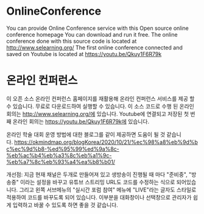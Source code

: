 # OnlineConference
You can provide Online Conference service with this Open source online conference homepage
You can download and run it free.
The online conference done with this source code is located at http://www.selearning.org/
The first online conference connected and saved on Youtube is located at https://youtu.be/Qkuy1F6R79k

# 온라인 컨퍼런스
이 오픈 소스 온라인 컨퍼런스 홈페이지를 재활용해 온라인 컨퍼런스 서비스를 제공 할 수 있습니다.
무료로 다운로드하여 실행할 수 있습니다.
이 소스 코드로 수행 된 온라인 회의는 http://www.selearning.org/에 있습니다.
Youtube에 연결되고 저장된 첫 번째 온라인 회의는 https://youtu.be/Qkuy1F6R79k에 있습니다.

온라인 학술 대회 운영 방법에 대한 블로그를 같이 제공하면 도움이 될 것 같습니다. https://okmindmap.org/blogKorea/2020/10/21/%ec%98%a8%eb%9d%bc%ec%9d%b8-%ed%95%99%ed%9a%8c-%eb%ac%b4%eb%a3%8c%eb%a1%9c-%eb%a7%8c%eb%93%a4%ea%b8%b01/

개선점: 지금 현재 채널은 두개로 만들어져 있고 생방송이 진행될 때 마다 "준비중", "방송중" 이라는 설정을 바꾸고 유튜브 스트리밍 URL도 코드를 수정하는 식으로 되어있습니다. 그리고 왼쪽 서브메뉴의 "실시간 포럼 참여" 메뉴에 "LIVE"라는 글자도 스타일로 적용하여 코드를 바꾸도록 되어 있습니다. 이부분을 대화창이나 선택창으로 관리자가 쉽게 입력하고 바꿀 수 있도록 하면 좋을 것 같습니다. 
